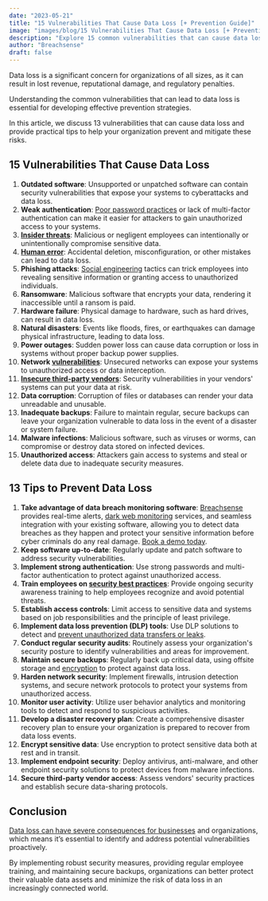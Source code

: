 ```yaml
---
date: "2023-05-21"
title: "15 Vulnerabilities That Cause Data Loss [+ Prevention Guide]"
image: "images/blog/15 Vulnerabilities That Cause Data Loss [+ Prevention Guide].png"
description: "Explore 15 common vulnerabilities that can cause data loss and learn how to prevent them."
author: "Breachsense"
draft: false
---
```

Data loss is a significant concern for organizations of all sizes, as it can result in lost revenue, reputational damage, and regulatory penalties. 

Understanding the common vulnerabilities that can lead to data loss is essential for developing effective prevention strategies. 

In this article, we discuss 13 vulnerabilities that can cause data loss and provide practical tips to help your organization prevent and mitigate these risks.
## 15 Vulnerabilities That Cause Data Loss
1. **Outdated software**: Unsupported or unpatched software can contain security vulnerabilities that expose your systems to cyberattacks and data loss.
2. **Weak authentication**: [Poor password practices](https://www.breachsense.com/blog/password-security-data-breach/) or lack of multi-factor authentication can make it easier for attackers to gain unauthorized access to your systems.
3. **[Insider threats](https://www.breachsense.com/blog/insider-threat-data-breach/)**: Malicious or negligent employees can intentionally or unintentionally compromise sensitive data.
4. **[Human error](https://www.breachsense.com/blog/data-breach-human-error/)**: Accidental deletion, misconfiguration, or other mistakes can lead to data loss.
5. **Phishing attacks**: [Social engineering](https://www.enisa.europa.eu/topics/incident-response/glossary/what-is-social-engineering) tactics can trick employees into revealing sensitive information or granting access to unauthorized individuals.
6. **Ransomware**: Malicious software that encrypts your data, rendering it inaccessible until a ransom is paid.
7. **Hardware failure**: Physical damage to hardware, such as hard drives, can result in data loss.
8. **Natural disasters**: Events like floods, fires, or earthquakes can damage physical infrastructure, leading to data loss.
9. **Power outages**: Sudden power loss can cause data corruption or loss in systems without proper backup power supplies.
10. **Network [vulnerabilities](https://www.breachsense.com/blog/vulnerabilities-cause-data-loss/)**: Unsecured networks can expose your systems to unauthorized access or data interception.
11. **[Insecure third-party vendors](https://www.breachsense.com/blog/third-party-data-breach/)**: Security vulnerabilities in your vendors' systems can put your data at risk.
12. **Data corruption**: Corruption of files or databases can render your data unreadable and unusable.
13. **Inadequate backups**: Failure to maintain regular, secure backups can leave your organization vulnerable to data loss in the event of a disaster or system failure.
14. **Malware infections**: Malicious software, such as viruses or worms, can compromise or destroy data stored on infected devices.
15. **Unauthorized access**: Attackers gain access to systems and steal or delete data due to inadequate security measures.
## 13 Tips to Prevent Data Loss
1. **Take advantage of data breach monitoring software**: [Breachsense](https://www.breachsense.com/) provides real-time alerts, [dark web monitoring](https://www.breachsense.com/dark-web-monitoring/) services, and seamless integration with your existing software, allowing you to detect data breaches as they happen and protect your sensitive information before cyber criminals do any real damage. [Book a demo today](https://www.breachsense.com/book-demo/).
2. **Keep software up-to-date**: Regularly update and patch software to address security vulnerabilities.
3. **Implement strong authentication**: Use strong passwords and multi-factor authentication to protect against unauthorized access.
4. **Train employees on [security best practices](https://www.breachsense.com/blog/data-security-best-practices/)**: Provide ongoing security awareness training to help employees recognize and avoid potential threats.
5. **Establish access controls**: Limit access to sensitive data and systems based on job responsibilities and the principle of least privilege.
6. **Implement data loss prevention (DLP) tools**: Use DLP solutions to detect and [prevent unauthorized data transfers or leaks](https://www.breachsense.com/blog/prevent-data-breach/).
7. **Conduct regular security audits**: Routinely assess your organization's security posture to identify vulnerabilities and areas for improvement.
8. **Maintain secure backups**: Regularly back up critical data, using offsite storage and [encryption](https://cloud.google.com/learn/what-is-encryption) to protect against data loss.
9. **Harden network security**: Implement firewalls, intrusion detection systems, and secure network protocols to protect your systems from unauthorized access.
10. **Monitor user activity**: Utilize user behavior analytics and monitoring tools to detect and respond to suspicious activities.
11. **Develop a disaster recovery plan**: Create a comprehensive disaster recovery plan to ensure your organization is prepared to recover from data loss events.
12. **Encrypt sensitive data**: Use encryption to protect sensitive data both at rest and in transit.
13. **Implement endpoint security**: Deploy antivirus, anti-malware, and other endpoint security solutions to protect devices from malware infections.
14. **Secure third-party vendor access**: Assess vendors' security practices and establish secure data-sharing protocols.
## Conclusion
[Data loss can have severe consequences for businesses](https://www.breachsense.com/blog/small-business-data-breach-consequences/) and organizations, which means it’s essential to identify and address potential vulnerabilities proactively. 

By implementing robust security measures, providing regular employee training, and maintaining secure backups, organizations can better protect their valuable data assets and minimize the risk of data loss in an increasingly connected world.
